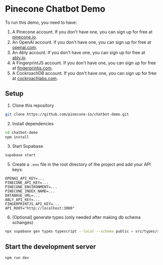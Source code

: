 # Pinecone Chatbot Demo

To run this demo, you need to have:

1. A Pinecone account. If you don't have one, you can sign up for free at [pinecone.io](https://www.pinecone.io).
2. An OpenAI account. If you don't have one, you can sign up for free at [openai.com](https://www.openai.com).
3. An Ably account. If you don't have one, you can sign up for free at [ably.io](https://www.ably.io).
4. A FingerprintJS account. If you don't have one, you can sign up for free at [fingerprintjs.com](https://www.fingerprintjs.com).
5. A CockroachDB account. If you don't have one, you can sign up for free at [cockroachlabs.com](https://www.cockroachlabs.com).

## Setup

1. Clone this repository

```bash
git clone https://github.com/pinecone-io/chatbot-demo.git
```

2. Install dependencies

```bash
cd chatbot-demo
npm install
```

3. Start Supabase

```bash
supabase start
```

5. Create a `.env` file in the root directory of the project and add your API keys:

```
OPENAI_API_KEY=...
PINECONE_API_KEY=...
PINECONE_ENVIRONMENT=...
PINECONE_INDEX_NAME=...
DATABASE_URL=...
ABLY_API_KEY=...
FINGERPRINTJS_API_KEY=...
API_ROOT="http://localhost:3000"
```

6. [Optional] generate types (only needed after making db schema schanges)

```bash
npx supabase gen types typescript --local --schema public > src/types/supabase.ts
```

## Start the development server

```bash
npm run dev
```
